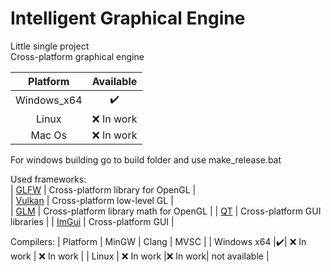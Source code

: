 # Intelligent Graphical Engine
Little single project  
Cross-platform graphical engine  

| Platform | Available |
|:--------:|:---------:|
| Windows_x64 |:heavy_check_mark:|
| Linux    | :x: In work |
| Mac Os   | :x: In work |

For windows building go to build folder and use make_release.bat

Used frameworks:  
| [GLFW](https://github.com/glfw/glfw) | Cross-platform library for OpenGL |  
| [Vulkan](https://github.com/KhronosGroup/Vulkan-Hpp) | Cross-platform low-level GL |  
| [GLM](https://github.com/g-truc/glm) | Cross-platform library math for OpenGL |
| [QT](https://github.com/qt) | Cross-platform GUI libraries |
| [ImGui](https://github.com/ocornut/imgui) | Cross-platform GUI |

Compilers:
| Platform | MinGW | Clang | MVSC | 
| Windows x64 |:heavy_check_mark:| :x: In work | :x: In work |
| Linux | :x: In work |:x: In work| not available |


